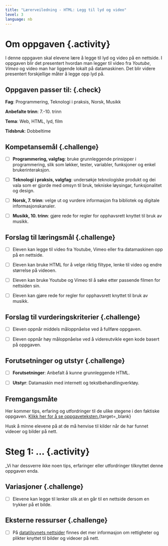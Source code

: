 ```yaml
---
title: "Lærerveiledning - HTML: Legg til lyd og video"
level: 3
language: nb
---
```


# Om oppgaven {.activity}
I denne oppgaven skal elevene lære å legge til lyd og video på en nettside. I oppgaven blir det presentert hvordan man legger til video fra _Youtube_, _Vimeo_ og video man har liggende lokalt på datamaskinen. Det blir videre presentert forskjellige måter å legge opp lyd på.


## Oppgaven passer til: {.check}
 __Fag__: Programmering, Teknologi i praksis, Norsk, Musikk

__Anbefalte trinn__: 7.-10. trinn

__Tema__: Web, HTML, lyd, film

__Tidsbruk__: Dobbeltime


## Kompetansemål {.challenge}

- [ ] __Programmering, valgfag__: bruke grunnleggende prinsipper i programmering, slik som løkker, tester, variabler, funksjoner og enkel brukerinteraksjon.

- [ ] __Teknologi i praksis, valgfag__: undersøkje teknologiske produkt og dei vala som er gjorde med omsyn til bruk, tekniske løysingar, funksjonalitet og design.

- [ ] __Norsk, 7. trinn__: velge ut og vurdere informasjon fra bibliotek og digitale informasjonskanaler.

- [ ] __Musikk, 10. trinn__: gjøre rede for regler for opphavsrett knyttet til bruk av musikk.


## Forslag til læringsmål {.challenge}

- [ ] Eleven kan legge til video fra Youtube, Vimeo eller fra datamaskinen opp på en nettside.
- [ ] Eleven kan bruke HTML for å velge riktig filtype, lenke til video og endre størrelse på videoen.
- [ ] Eleven kan bruke Youtube og Vimeo til å søke etter passende filmen for nettsiden sin.
- [ ] Eleven kan gjøre rede for regler for opphavsrett knyttet til bruk av musikk.


## Forslag til vurderingskriterier {.challenge}

- [ ] Eleven oppnår middels måloppnåelse ved å fullføre oppgaven.
- [ ] Eleven oppnår høy måloppnåelse ved å videreutvikle egen kode basert på oppgaven.


## Forutsetninger og utstyr {.challenge}
- [ ]  __Forutsetninger__: Anbefalt å kunne grunnleggende HTML.

- [ ]  __Utstyr__: Datamaskin med internett og tekstbehandlingverktøy.

## Fremgangsmåte
Her kommer tips, erfaring og utfordringer til de ulike stegene i den faktiske oppgaven. [Klikk her for å se oppgaveteksten.](../lyd_og_video/lyd_og_video.html){target=_blank}

Husk å minne elevene på at de må henvise til kilder når de har funnet videoer og bilder på nett.

# Steg 1: ... {.activity}
_Vi har dessverre ikke noen tips, erfaringer eller utfordringer tilknyttet denne oppgaven enda.

## Variasjoner {.challenge}
- [ ] Elevene kan legge til lenker slik at en går til en nettside dersom en trykker på et bilde.

## Eksterne ressurser {.challenge}
- [ ] På [datatilsynets nettsider](https://www.datatilsynet.no/rettigheter-og-plikter/internett-og-apper/bilder-pa-nett/) finnes det mer informasjon om rettigheter og plikter knyttet til bilder og videoer på nett.

